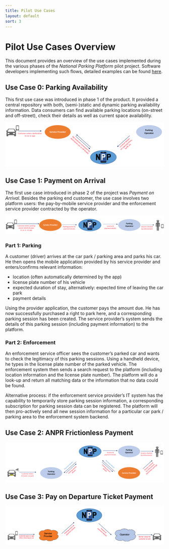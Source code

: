 ```yaml
---
title: Pilot Use Cases 
layout: default
sort: 3
---
```

# Pilot Use Cases Overview
This document provides an overview of the use cases implemented during the various phases of the _National Parking Platform_ pilot project. Software developers implementing such flows, detailed examples can be found [here](flows.md).

## Use Case 0: Parking Availability
This first use case was introduced in phase 1 of the product. It provided a central repository with both, (semi-)static and dynamic parking availability information. Data consumers can find available parking locations (on-street and off-street), check their details as well as current space availability.

![Static Information and Dynamic Occupancy](assets/images/usecases/usecase0overview.png)

## Use Case 1: Payment on Arrival
The first use case introduced in phase 2 of the project was _Payment on Arrival_. Besides the parking end customer, the use case involves two platform users: the pay-by-mobile service provider and the enforcement service provider contracted by the operator.

![Payment on Arrival](assets/images/usecases/usecase1overview.png)

### Part 1: Parking
A customer (driver) arrives at the car park / parking area and parks his car. He then opens the mobile application provided by his service provider and enters/confirms relevant information:

* location (often automatically determined by the app)
* license plate number of his vehicle
* expected duration of stay, alternatively: expected time of leaving the car park 
* payment details

Using the provider application, the customer pays the amount due. He has now successfully purchased a right to park here, and a corresponding parking session has been created. The service provider’s system sends the details of this parking session (including payment information) to the platform.


### Part 2: Enforcement
An enforcement service officer sees the customer’s parked car and wants to check the legitimacy of this parking sessions. Using a handheld device, he types in the license plate number of the parked vehicle. The enforcement system then sends a search request to the platform (including location information and the license plate number). The platform will do a look-up and return all matching data or the information that no data could be found. 

Alternative process: if the enforcement service provider’s IT system has the capability to temporarily store parking session information, a corresponding subscription for parking session data can be registered. The platform will then pro-actively send all new session information for a particular car park / parking area to the enforcement system backend.

## Use Case 2: ANPR Frictionless Payment

![ANPR Frictionless Payment](assets/images/usecases/usecase2overview.png)

## Use Case 3: Pay on Departure Ticket Payment

![Payment on Arrival](assets/images/usecases/usecase3overview.png)
